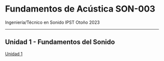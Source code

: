 # Fundamentos de Acústica SON-003

Ingeniería/Técnico en Sonido IPST
Otoño 2023

---

## Unidad 1 - Fundamentos del Sonido

[Unidad 1](clases/unidad1-fundamentos_del_sonido.ipynb)